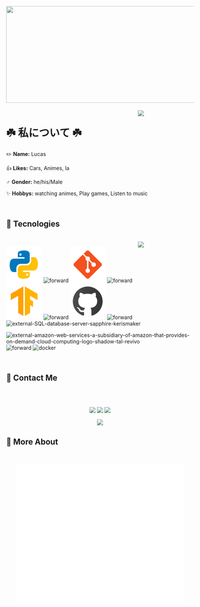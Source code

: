 <img  src="https://cutewallpaper.org/21/gif-wallpaper-anime/Gifart-Lo-Fi-Wallpapers-Top-Free-Gifart-Lo-Fi-Backgrounds-.gif" width="1000px" height="260px" />

<br>
<br>

<img  src="https://pa1.narvii.com/6942/20f7b46fb4cd8b6fac8b64ef271838a4c85c1a04r1-500-500_hq.gif" width="150px" align="right" /> 

# ☘️ 私について ☘️

✏️ <b>Name:</b> Lucas

👍 <b>Likes:</b> Cars, Animes, Ia 

♂️ <b>Gender:</b> he/his/Male

✨ <b>Hobbys:</b> watching animes, Play games, Listen to music

<br>

## 🚀 Tecnologies
<br>
<img  src="https://giphygifs.s3.amazonaws.com/media/1jgLDGD1Bn27e/giphy.gif" width="150px" align="right" />

<img  src="https://raw.githubusercontent.com/Sug0i/Sug0i/main/images/icons8-python-48.svg"  /> <img width="48" height="48" src="https://img.icons8.com/pulsar-line/48/7950F2/forward.png" alt="forward"/> <img  src="https://raw.githubusercontent.com/Sug0i/Sug0i/main/images/icons8-git-48.svg"  /> <img width="48" height="48" src="https://img.icons8.com/pulsar-line/48/7950F2/forward.png" alt="forward"/> <img  src="https://raw.githubusercontent.com/Sug0i/Sug0i/main/images/icons8-tensorflow-48.svg"  /> 
 <img width="48" height="48" src="https://img.icons8.com/pulsar-line/48/7950F2/forward.png" alt="forward"/> <img  src="https://raw.githubusercontent.com/Sug0i/Sug0i/main/images/icons8-github.svg"  /> <img width="48" height="48" src="https://img.icons8.com/pulsar-line/48/7950F2/forward.png" alt="forward"/> <img width="40" height="40" src="https://img.icons8.com/external-sapphire-kerismaker/48/external-SQL-database-server-sapphire-kerismaker.png" alt="external-SQL-database-server-sapphire-kerismaker"  /><img /> 

<img width="45" height="45" src="https://img.icons8.com/external-tal-revivo-shadow-tal-revivo/48/external-amazon-web-services-a-subsidiary-of-amazon-that-provides-on-demand-cloud-computing-logo-shadow-tal-revivo.png" alt="external-amazon-web-services-a-subsidiary-of-amazon-that-provides-on-demand-cloud-computing-logo-shadow-tal-revivo"/>  <img width="48" height="48" src="https://img.icons8.com/pulsar-line/48/7950F2/forward.png" alt="forward"/> <img width="45" height="45" src="https://img.icons8.com/fluency/48/000000/docker.png" alt="docker"/><img />

<br>

## 📝 Contact Me 

<br>
<br>

<p align="center"><a href="https://twitter.com/Owar1_Chan" target="_blank"><img src="https://img.shields.io/badge/Owar1_Chan%20-%231DA1F2.svg?&style=for-the-badge&logo=Twitter&logoColor=white"/></a> <a href="https://instagram.com/_lucas_caua/" target="_blank"><img src="https://img.shields.io/badge/_lucas_caua-E4405F?&style=for-the-badge&logo=Instagram&logoColor=white"/></a> <a href="https://discord.com/" target="_blank"><img src="https://img.shields.io/badge/owari 0101%20-%237289DA.svg?&style=for-the-badge&logo=discord&logoColor=white"/></a></p>
<p align="center"><a href="https://ko-fi.com/owari_chan" target="_blank"><img src="https://img.shields.io/badge/buy me a coffe%20-%239146FF.svg?&style=for-the-badge&logo=Ko-fi&logoColor=white"/></a></p>

## 🌼 More About

<br>

<p align="center">
<img align="center" src="/github-metrics.svg" alt="Metrics" width="450">
</p>



<!---
Owar1/Owar1 is a ✨ special ✨ repository because its `README.md` (this file) appears on your GitHub profile.
You can click the Preview link to take a look at your changes.
--->

<!---

https://c.tenor.com/P5DB2iGAecsAAAAj/peach-cat.gif
--->
